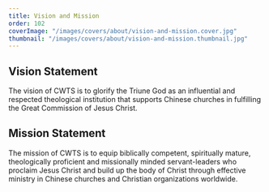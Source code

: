 ```yaml
---
title: Vision and Mission
order: 102
coverImage: "/images/covers/about/vision-and-mission.cover.jpg"
thumbnail: "/images/covers/about/vision-and-mission.thumbnail.jpg"
---
```


## Vision Statement

The vision of CWTS is to glorify the Triune God as an influential and respected theological institution that supports Chinese churches in fulfilling the Great Commission of Jesus Christ.

## Mission Statement

The mission of CWTS is to equip biblically competent, spiritually mature, theologically proficient and missionally minded servant-leaders who proclaim Jesus Christ and build up the body of Christ through effective ministry in Chinese churches and Christian organizations worldwide.
